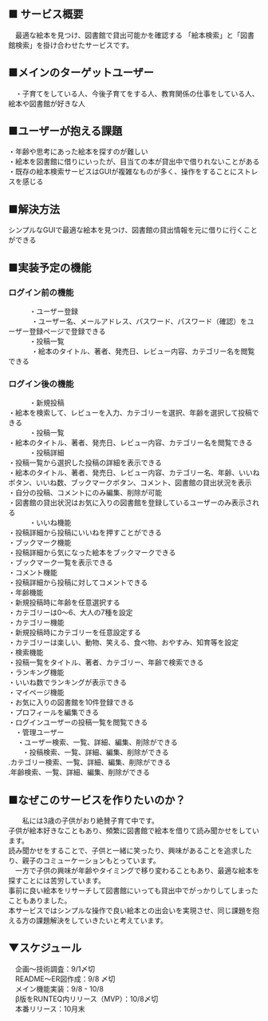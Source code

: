   ## ■ サービス概要
　最適な絵本を見つけ、図書館で貸出可能かを確認する
「絵本検索」と「図書館検索」を掛け合わせたサービスです。
  ## ■メインのターゲットユーザー
　・子育てをしている人、今後子育てをする人、教育関係の仕事をしている人、絵本や図書館が好きな人
  ## ■ユーザーが抱える課題
  ・年齢や思考にあった絵本を探すのが難しい  
  ・絵本を図書館に借りにいったが、目当ての本が貸出中で借りれないことがある  
  ・既存の絵本検索サービスはGUIが複雑なものが多く、操作をすることにストレスを感じる  
  ## ■解決方法
  シンプルなGUIで最適な絵本を見つけ、図書館の貸出情報を元に借りに行くことができる　
  ## ■実装予定の機能
  ### ログイン前の機能
　　　・ユーザー登録  
　　　  ・ユーザー名、メールアドレス、パスワード、パスワード（確認）をユーザー登録ページで登録できる  
　　　・投稿一覧  
　　　  ・絵本のタイトル、著者、発売日、レビュー内容、カテゴリー名を閲覧できる  
  ### ログイン後の機能
　　　・新規投稿  
        ・絵本を検索して、レビューを入力、カテゴリーを選択、年齢を選択して投稿できる  
　　　・投稿一覧  
        ・絵本のタイトル、著者、発売日、レビュー内容、カテゴリー名を閲覧できる  
　　　・投稿詳細  
        ・投稿一覧から選択した投稿の詳細を表示できる  
          ・絵本のタイトル、著者、発売日、レビュー内容、カテゴリー名、年齢、いいねボタン、いいね数、ブックマークボタン、コメント、図書館の貸出状況を表示  
          ・自分の投稿、コメントにのみ編集、削除が可能  
          ・図書館の貸出状況はお気に入りの図書館を登録しているユーザーのみ表示される  
　　　・いいね機能  
        ・投稿詳細から投稿にいいねを押すことができる  
      ・ブックマーク機能  
        ・投稿詳細から気になった絵本をブックマークできる  
        ・ブックマーク一覧を表示できる  
      ・コメント機能  
        ・投稿詳細から投稿に対してコメントできる  
      ・年齢機能  
        ・新規投稿時に年齢を任意選択する  
          ・カテゴリーは0〜6、大人の7種を設定  
      ・カテゴリー機能  
        ・新規投稿時にカテゴリーを任意設定する  
          ・カテゴリーは楽しい、動物、笑える、食べ物、おやすみ、知育等を設定  
      ・検索機能  
        ・投稿一覧をタイトル、著者、カテゴリー、年齢で検索できる  
      ・ランキング機能  
        ・いいね数でランキングが表示できる   
      ・マイページ機能  
        ・お気に入りの図書館を10件登録できる  
        ・プロフィールを編集できる  
        ・ログインユーザーの投稿一覧を閲覧できる  
    　・管理ユーザー  
    　  ・ユーザー検索、一覧、詳細、編集、削除ができる  
    　　・投稿検索、一覧、詳細、編集、削除ができる  
        .カテゴリー検索、一覧、詳細、編集、削除ができる  
        .年齢検索、一覧、詳細、編集、削除ができる  

  ## ■なぜこのサービスを作りたいのか？
　 私には3歳の子供がおり絶賛子育て中です。  
子供が絵本好きなこともあり、頻繁に図書館で絵本を借りて読み聞かせをしています。  
読み聞かせをすることで、子供と一緒に笑ったり、興味があることを追求したり、親子のコミューケーションもとっています。  
　一方で子供の興味が年齢やタイミングで移り変わることもあり、最適な絵本を探すことには苦労しています。  
事前に良い絵本をリサーチして図書館にいっても貸出中でがっかりしてしまったこともありました。  
  本サービスではシンプルな操作で良い絵本との出会いを実現させ、同じ課題を抱える方の課題解決をしていきたいと考えています。  

  ## ▼スケジュール
　企画〜技術調査：9/1〆切  
　README〜ER図作成：9/8 〆切  
　メイン機能実装：9/8 - 10/8  
　β版をRUNTEQ内リリース（MVP）：10/8〆切  
　本番リリース：10月末  